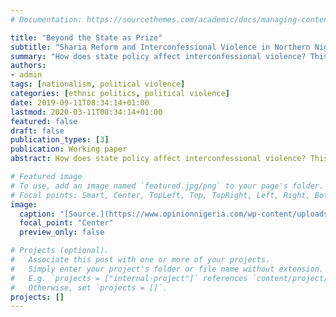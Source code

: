 ```yaml
---
# Documentation: https://sourcethemes.com/academic/docs/managing-content/

title: "Beyond the State as Prize"
subtitle: "Sharia Reform and Interconfessional Violence in Northern Nigeria"
summary: "How does state policy affect interconfessional violence? This ongoing project studies how symbolic state policy might legitimize violence between religiously-defined groups."
authors: 
- admin
tags: [nationalism, political violence]
categories: [ethnic politics, political violence]
date: 2019-09-11T08:34:14+01:00
lastmod: 2020-03-11T08:34:14+01:00
featured: false
draft: false
publication_types: [3]
publication: Working paper
abstract: How does state policy affect interconfessional violence? This ongoing project provides a theoretical model linking ethnonationalist state policy to violence between religiously-identified non-state actors, specifying causal mechanisms for how it make both groups whose status is upgraded and those who lose from the policy more prone to violence. The proposition is tested with a difference-in-differences design on the case of 1999 Sharia reforms in northern Nigeria. Estimates show, first, that the frequency of interconfessional increases in Sharia states relative to the control group. Second, different specifications provide evidence of an anticipation effect, which suggests that ethnonationalist policies affect interconfessional violence primarily through their symbolic meaning.

# Featured image
# To use, add an image named `featured.jpg/png` to your page's folder.
# Focal points: Smart, Center, TopLeft, Top, TopRight, Left, Right, BottomLeft, Bottom, BottomRight.
image:
  caption: "[Source.](https://www.opinionnigeria.com/wp-content/uploads/2016/03/sharia-law-e1457585542477.jpg)"
  focal_point: "Center"
  preview_only: false

# Projects (optional).
#   Associate this post with one or more of your projects.
#   Simply enter your project's folder or file name without extension.
#   E.g. `projects = ["internal-project"]` references `content/project/deep-learning/index.md`.
#   Otherwise, set `projects = []`.
projects: []
---
```


